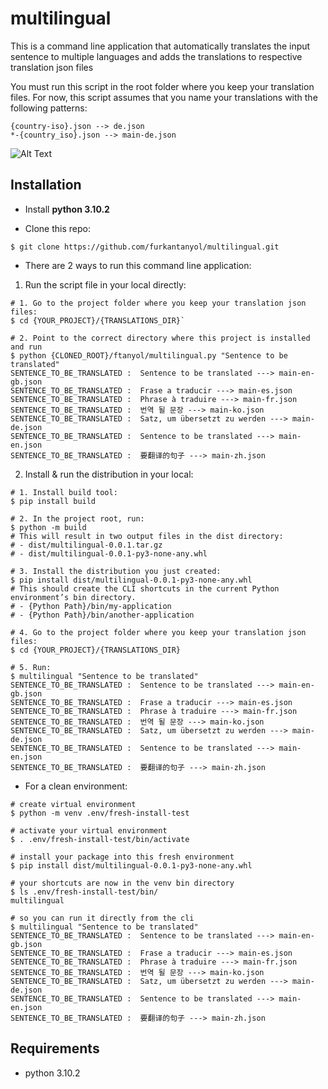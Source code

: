 # multilingual

This is a command line application that automatically translates the input sentence to multiple languages and adds the 
translations to respective translation json files

You must run this script in the root folder where you keep your translation files.
For now, this script assumes that you name your translations with the following patterns:
```shell
{country-iso}.json --> de.json 
*-{country_iso}.json --> main-de.json
```

![Alt Text](https://media.giphy.com/media/TksBWToEdzfEtNymcb/giphy.gif)

## Installation

* Install **python 3.10.2**

* Clone this repo: 
```shell
$ git clone https://github.com/furkantanyol/multilingual.git
```

* There are 2 ways to run this command line application:

1. Run the script file in your local directly:
```shell
# 1. Go to the project folder where you keep your translation json files: 
$ cd {YOUR_PROJECT}/{TRANSLATIONS_DIR}` 

# 2. Point to the correct directory where this project is installed and run 
$ python {CLONED_ROOT}/ftanyol/multilingual.py "Sentence to be translated"
SENTENCE_TO_BE_TRANSLATED :  Sentence to be translated ---> main-en-gb.json
SENTENCE_TO_BE_TRANSLATED :  Frase a traducir ---> main-es.json
SENTENCE_TO_BE_TRANSLATED :  Phrase à traduire ---> main-fr.json
SENTENCE_TO_BE_TRANSLATED :  번역 될 문장 ---> main-ko.json
SENTENCE_TO_BE_TRANSLATED :  Satz, um übersetzt zu werden ---> main-de.json
SENTENCE_TO_BE_TRANSLATED :  Sentence to be translated ---> main-en.json
SENTENCE_TO_BE_TRANSLATED :  要翻译的句子 ---> main-zh.json
```

2. Install & run the distribution in your local:
```shell
# 1. Install build tool: 
$ pip install build

# 2. In the project root, run: 
$ python -m build 
# This will result in two output files in the dist directory: 
# - dist/multilingual-0.0.1.tar.gz 
# - dist/multilingual-0.0.1-py3-none-any.whl

# 3. Install the distribution you just created:
$ pip install dist/multilingual-0.0.1-py3-none-any.whl 
# This should create the CLI shortcuts in the current Python environment’s bin directory.
# - {Python Path}/bin/my-application
# - {Python Path}/bin/another-application

# 4. Go to the project folder where you keep your translation json files: 
$ cd {YOUR_PROJECT}/{TRANSLATIONS_DIR}

# 5. Run:
$ multilingual "Sentence to be translated"
SENTENCE_TO_BE_TRANSLATED :  Sentence to be translated ---> main-en-gb.json
SENTENCE_TO_BE_TRANSLATED :  Frase a traducir ---> main-es.json
SENTENCE_TO_BE_TRANSLATED :  Phrase à traduire ---> main-fr.json
SENTENCE_TO_BE_TRANSLATED :  번역 될 문장 ---> main-ko.json
SENTENCE_TO_BE_TRANSLATED :  Satz, um übersetzt zu werden ---> main-de.json
SENTENCE_TO_BE_TRANSLATED :  Sentence to be translated ---> main-en.json
SENTENCE_TO_BE_TRANSLATED :  要翻译的句子 ---> main-zh.json
```
     
* For a clean environment: 

```shell
# create virtual environment
$ python -m venv .env/fresh-install-test

# activate your virtual environment
$ . .env/fresh-install-test/bin/activate

# install your package into this fresh environment
$ pip install dist/multilingual-0.0.1-py3-none-any.whl

# your shortcuts are now in the venv bin directory
$ ls .env/fresh-install-test/bin/
multilingual

# so you can run it directly from the cli
$ multilingual "Sentence to be translated"
SENTENCE_TO_BE_TRANSLATED :  Sentence to be translated ---> main-en-gb.json
SENTENCE_TO_BE_TRANSLATED :  Frase a traducir ---> main-es.json
SENTENCE_TO_BE_TRANSLATED :  Phrase à traduire ---> main-fr.json
SENTENCE_TO_BE_TRANSLATED :  번역 될 문장 ---> main-ko.json
SENTENCE_TO_BE_TRANSLATED :  Satz, um übersetzt zu werden ---> main-de.json
SENTENCE_TO_BE_TRANSLATED :  Sentence to be translated ---> main-en.json
SENTENCE_TO_BE_TRANSLATED :  要翻译的句子 ---> main-zh.json
```
       

## Requirements

* python 3.10.2
